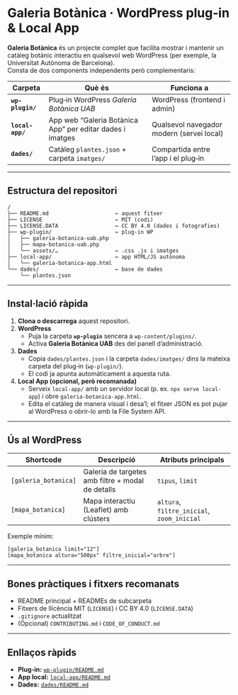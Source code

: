 # Galeria Botànica · WordPress plug‑in & Local App

**Galeria Botànica** és un projecte complet que facilita mostrar i mantenir un catàleg botànic interactiu en qualsevol web WordPress (per exemple, la Universitat Autònoma de Barcelona).  
Consta de dos components independents però complementaris:

| Carpeta | Què és | Funciona a |
|---------|--------|-----------|
| **`wp-plugin/`** | Plug‑in WordPress *Galeria Botànica UAB* | WordPress (frontend i admin) |
| **`local-app/`** | App web “Galeria Botànica App” per editar dades i imatges | Qualsevol navegador modern (servei local) |
| **`dades/`** | Catàleg `plantes.json` + carpeta `imatges/` | Compartida entre l’app i el plug‑in |

---

## Estructura del repositori

```
/
├── README.md                     ← aquest fitxer
├── LICENSE                       ← MIT (codi)
├── LICENSE.DATA                  ← CC BY 4.0 (dades i fotografies)
├── wp-plugin/                    ← plug‑in WP
│   ├── galeria-botanica-uab.php
│   ├── mapa-botanica-uab.php
│   └── assets/…                  ← .css .js i imatges
├── local-app/                    ← app HTML/JS autònoma
│   └── galeria-botanica-app.html
└── dades/                        ← base de dades
    └── plantes.json

```

---

## Instal·lació ràpida

1. **Clona o descarrega** aquest repositori.
2. **WordPress**  
   * Puja la carpeta **`wp-plugin`** sencera a `wp-content/plugins/`.  
   * Activa **Galeria Botànica UAB** des del panell d’administració.
3. **Dades**  
   * Copia `dades/plantes.json` i la carpeta `dades/imatges/` dins la mateixa carpeta del plug‑in (`wp-plugin/`).  
   * El codi ja apunta automàticament a aquesta ruta.
4. **Local App (opcional, però recomanada)**  
   * Serveix `local-app/` amb un servidor local (p. ex. `npx serve local-app`) i obre `galeria-botanica-app.html`.  
   * Edita el catàleg de manera visual i desa’l; el fitxer JSON es pot pujar al WordPress o obrir-lo amb la File System API.

---

## Ús al WordPress

| Shortcode | Descripció | Atributs principals |
|-----------|------------|---------------------|
| `[galeria_botanica]` | Galeria de targetes amb filtre + modal de detalls | `tipus`, `limit` |
| `[mapa_botanica]`    | Mapa interactiu (Leaflet) amb clústers | `altura`, `filtre_inicial`, `zoom_inicial` |

Exemple mínim:

```wp
[galeria_botanica limit="12"]
[mapa_botanica altura="500px" filtre_inicial="arbre"]
```

---

## Bones pràctiques i fitxers recomanats

* README principal + READMEs de subcarpeta
* Fitxers de llicència MIT (`LICENSE`) i CC BY 4.0 (`LICENSE.DATA`)
* `.gitignore` actualitzat
* (Opcional) `CONTRIBUTING.md` i `CODE_OF_CONDUCT.md`

---

## Enllaços ràpids

* **Plug‑in:** [`wp-plugin/README.md`](README.md)  
* **App local:** [`local-app/README.md`](editor_dades/README.md)  
* **Dades:** [`dades/README.md`](/dades/README.md)

